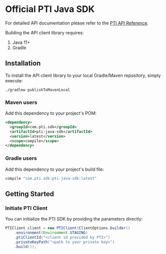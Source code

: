 # Official PTI Java SDK
For detailed API documentation please refer to the [PTI API Reference](TBD).

Building the API client library requires:

1. Java 11+
2. Gradle

## Installation

To install the API client library to your local Gradle/Maven repository, simply execute:

```shell
./gradlew publishToMavenLocal 
```

### Maven users

Add this dependency to your project's POM:

```xml
<dependency>
  <groupId>com.pti.sdk</groupId>
  <artifactId>pti-java-sdk</artifactId>
  <version>latest</version>
  <scope>compile</scope>
</dependency>
```

### Gradle users

Add this dependency to your project's build file:

```groovy
compile "com.pti.sdk:pti-java-sdk:latest"
```

## Getting Started
### Initiate PTI Client
You can initialize the PTI SDK by providing the parameters directly:

```java
PTIClient client = new PTIClient(ClientOptions.builder()
    .environment(Environment.STAGING)
    .ptiClientId("<client id provided by PTI>")
    .privateKeyPath("<path to your private key>")
    .build());
```
